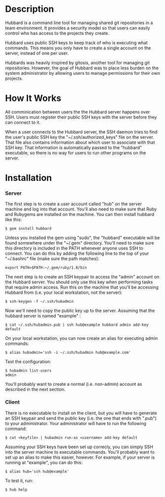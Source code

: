 Description
===========

Hubbard is a command line tool for managing shared git repositories in a team environment. It provides a security model so that users can easily control who has access to the projects they create. 

Hubbard uses public SSH keys to keep track of who is executing what commands. This means you only have to create a single account on the server, instead of one per user.

Hubbards was heavily inspired by gitosis, another tool for managing git repositories. However, the goal of Hubbard was to place less burden on the system administrator by allowing users to manage permissions for their own projects.

How It Works
============

All comminication between users the the Hubbard server happens over SSH. Users must register their public SSH keys with the server before they can connect to it.

When a user connects to the Hubbard server, the SSH daemon tries to find the user's public SSH key the "~/.ssh/authorized_keys" file on the server. That file also contains information about which user to associate with that SSH key. That information is automatically passed to the "hubbard" executable, so there is no way for users to run other programs on the server. 

Installation
===========

### Server ###

The first step is to create a user account called "hub" on the server machine and log into that account. You'll also need to make sure that Ruby and Rubygems are installed on the machine. You can then install hubbard like this:

    $ gem install hubbard

Unless you installed the gem using "sudo", the "hubbard" executable will be found somewhere under the "~/.gem" directory. You'll need to make sure this directory is included in the PATH whenever anyone uses SSH to connect. You can do this by adding the following line to the top of your "~/.bashrc" file (make sure the path matches):

    export PATH=$PATH:~/.gem/ruby/1.8/bin

The next step is to create an SSH keypair to access the "admin" account on the Hubbard server. You should only use this key when performing tasks that require admin access. Run this on the machine that you'll be accessing Hubbard from (i.e. your local workstation, not the server):

    $ ssh-keygen -f ~/.ssh/hubadmin

Now we'll need to copy the public key up to the server. Assuming that the hubbard server is named "example" :

    $ cat ~/.ssh/hubadmin.pub | ssh hub@example hubbard admin add-key default

On your local workstation, you can now create an alias for executing admin commands:

    $ alias hubadmin='ssh -i ~/.ssh/hubadmin hub@example.com'

Test the configuration:

    $ hubadmin list-users
    admin

You'll probably want to create a normal (i.e. non-admin) account as described in the next section.

### Client ###

There is no executable to install on the client, but you will have to generate an SSH keypair and send the public key (i.e. the one that ends with ".pub") to your administrator. Your administrator will have to run the following command: 

    $ cat <keyfile> | hubadmin run-as <username> add-key default

Assuming your SSH keys have been set up correcly, you can simply SSH into the server machine to executable commands. You'll probably want to set up an alias to make this easier, however. For example, if your server is running at "example", you can do this:

    $ alias hub='ssh hub@example'

To test it, run:
    
    $ hub help